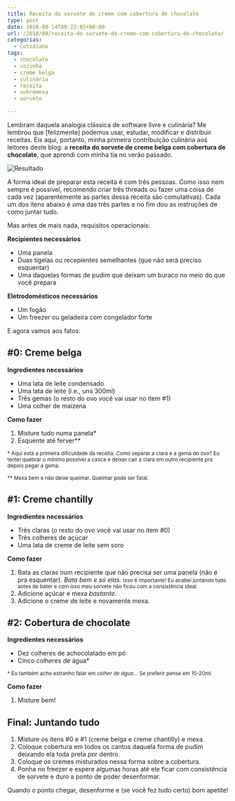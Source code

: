 ```yaml
---
title: Receita do sorvete de creme com cobertura de chocolate
type: post
date: 2010-09-14T00:23:02+00:00
url: /2010/09/receita-do-sorvete-de-creme-com-cobertura-de-chocolate/
categorias:
  - Cotidiano
tags:
  - chocolate
  - cozinha
  - creme belga
  - culinária
  - receita
  - sobremesa
  - sorvete

---
```

Lembram daquela analogia clássica de software livre e culinária? Me lembrou que [felizmente] podemos usar, estudar, modificar e distribuir receitas. Eis aqui, portanto, minha primeira contribuição culinária aos leitores deste blog: a **receita do sorvete de creme belga com cobertura de chocolate**, que aprendi com minha tia no verão passado.

![Resultado](/wp-content/uploads/2010/09/161568462.jpg)

A forma ideal de preparar esta receita é com três pessoas. Como isso nem sempre é possível, recomendo criar três threads ou fazer uma coisa de cada vez (aparentemente as partes dessa receita são comutativas). Cada um dos itens abaixo é uma das três partes e no fim dou as instruções de como juntar tudo.

Mas antes de mais nada, requisitos operacionais:

**Recipientes necessários**

  * Uma panela
  * Duas tigelas ou recepientes semelhantes (que não será preciso esquentar)
  * Uma daquelas formas de pudim que deixam um buraco no meio do que você prepara

**Eletrodomésticos necessários**

  * Um fogão
  * Um freezer ou geladeira com congelador forte

E agora vamos aos fatos:

## #0: Creme belga

**Ingredientes necessários**

  * Uma lata de leite condensado
  * Uma lata de leite (i.e., uns 300ml)
  * Três gemas (o resto do ovo você vai usar no item #1)
  * Uma colher de maizena

**Como fazer**

  1. Misture tudo numa panela*
  2. Esquente até ferver**

<small>* Aqui está a primeira dificuldade da receita: Como separar a clara e a gema do ovo? Eu tentei quebrar o mínimo possível a casca e deixar cair a clara em outro recipiente pra depois pegar a gema.</small>

<small>** Mexa bem e não deixe queimar. Queimar pode ser fatal.</small>

## #1: Creme chantilly

**Ingredientes necessários**

  * Três claras (o resto do ovo você vai usar no item #0)
  * Três colheres de açúcar
  * Uma lata de creme de leite sem soro

**Como fazer**

  1. Bata as claras num recipiente que não precisa ser uma panela (não é pra esquentar). _Bata bem e só elas._ <small>Isso é importante! Eu acabei juntando tudo antes de bater e com isso meu sorvete não ficou com a consistência ideal.</small>
  2. Adicione açúcar e mexa _bastante_.
  3. Adicione o creme de leite e novamente mexa.

## #2: Cobertura de chocolate

**Ingredientes necessários**

  * Dez colheres de achocolatado em pó
  * Cinco colheres de água*

<small>* Eu também acho estranho falar em <em>colher de água</em>… Se preferir pense em 15-20ml.</small>

**Como fazer**

  1. Misture bem!

## Final: Juntando tudo

  1. Misture os itens #0 e #1 (creme belga e creme chantilly) e mexa.
  2. Coloque cobertura em todos os cantos daquela forma de pudim deixando ela toda preta por dentro.
  3. Coloque os cremes misturados nessa forma sobre a cobertura.
  4. Ponha no freezer e espere algumas horas até ele ficar com consistência de sorvete e duro a ponto de poder desenformar.

Quando o ponto chegar, desenforme e (se você fez tudo certo) bom apetite!

